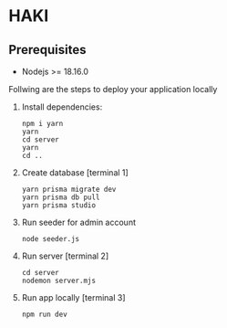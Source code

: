# HAKI 

## Prerequisites

- Nodejs >= 18.16.0
    
Follwing are the steps to deploy your application locally

1. Install dependencies:

    `npm i yarn`
   <br>
    `yarn`
   <br>
    `cd server`
   <br>
   `yarn`
   <br>
   `cd ..`

2. Create database [terminal 1]

    `yarn prisma migrate dev`
    <br>
    `yarn prisma db pull`
    <br>
    `yarn prisma studio`

3. Run seeder for admin account

    `node seeder.js`

4. Run server [terminal 2]

    `cd server`
    <br>
    `nodemon server.mjs`
    
5. Run app locally [terminal 3]

    `npm run dev`


